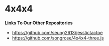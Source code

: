 # 4x4x4



**Links To Our Other Repositories**
* https://github.com/seung2613/jesstictactoe
* https://github.com/songrose/4x4x4-three.js
